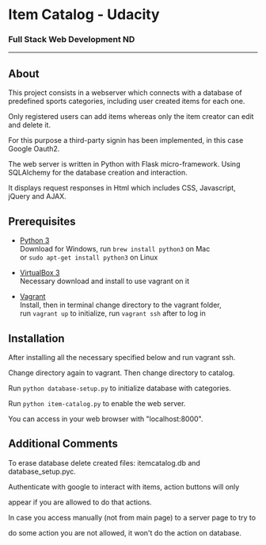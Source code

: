 # Item Catalog - Udacity

### Full Stack Web Development ND

_______________________

## About

This project consists in a webserver which connects with a database of  
predefined sports categories, including user created items for each one.

Only registered users can add items whereas only the item creator can edit  
and delete it.

For this purpose a third-party signin has been implemented, in this case  
Google Oauth2.

The web server is written in Python with Flask micro-framework. Using  
SQLAlchemy for the database creation and interaction.

It displays request responses in Html which includes CSS, Javascript, jQuery and AJAX.


## Prerequisites

* [Python 3](https://www.python.org/downloads/)  
Download for Windows, run `brew install python3` on Mac  
or `sudo apt-get install python3` on Linux

* [VirtualBox 3](https://www.virtualbox.org/wiki/Download_Old_Builds_5_1)  
Necessary download and install to use vagrant on it

* [Vagrant](https://www.vagrantup.com/downloads.html)  
Install, then in terminal change directory to the vagrant folder,  
run `vagrant up` to initialize, run `vagrant ssh` after to log in


## Installation

After installing all the necessary specified below and run vagrant ssh.

Change directory again to vagrant. Then change directory to catalog.

Run `python database-setup.py` to initialize database with categories.

Run  `python item-catalog.py` to enable the web server.

You can access in your web browser with "localhost:8000".


## Additional Comments

To erase database delete created files: itemcatalog.db and database_setup.pyc.

Authenticate with google to interact with items, action buttons will only  

appear if you are allowed to do that actions.

In case you access manually (not from main page) to a server page to try to  

do some action you are not allowed, it won't do the action on database.
